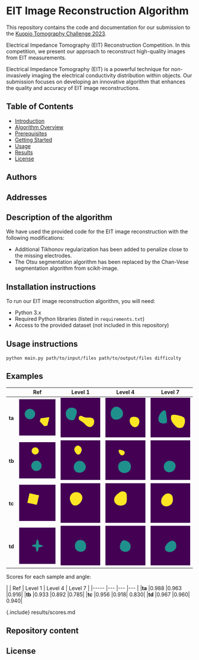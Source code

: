 # EIT Image Reconstruction Algorithm

This repository contains the code and documentation for our submission to the [Kuopio Tomography Challenge 2023](https://www.fips.fi/KTC2023.php).

Electrical Impedance Tomography (EIT) Reconstruction Competition. In this competition, we present our approach to reconstruct high-quality images from EIT measurements.

Electrical Impedance Tomography (EIT) is a powerful technique for non-invasively imaging the electrical conductivity distribution within objects. Our submission focuses on developing an innovative algorithm that enhances the quality and accuracy of EIT image reconstructions.

## Table of Contents

- [Introduction](#introduction)
- [Algorithm Overview](#algorithm-overview)
- [Prerequisites](#prerequisites)
- [Getting Started](#getting-started)
- [Usage](#usage)
- [Results](#results)
- [License](#license)

## Authors


## Addresses


## Description of the algorithm

We have used the provided code for the EIT image reconstruction with the following modifications:
- Additional Tikhonov regularization has been added to penalize close to the missing electrodes.
- The Otsu segmentation algorithm has been replaced by the Chan-Vese segmentation algorithm from scikit-image.

## Installation instructions
To run our EIT image reconstruction algorithm, you will need:

- Python 3.x
- Required Python libraries (listed in `requirements.txt`)
- Access to the provided dataset (not included in this repository)

## Usage instructions

```
python main.py path/to/input/files path/to/output/files difficulty
```

## Examples
|   	|  Ref	| Level 1 	| Level 4 	| Level 7 	|
|----------	|-----	|---	|---	|---	|
|   **ta**	| ![](results/01.png)	| ![](results/11.png)	|  ![](results/41.png) 	|   ![](results/71.png)	|   
|   **tb**	| ![](results/02.png)	| ![](results/12.png)	|  ![](results/42.png) 	|   ![](results/72.png)	|
|   **tc**	| ![](results/03.png)	| ![](results/13.png)	|  ![](results/43.png) 	|   ![](results/73.png)	|
|   **td**	| ![](results/04.png)	| ![](results/14.png)	|  ![](results/44.png) 	|   ![](results/74.png)	|  

Scores for each sample and angle:

|   	|  Ref	| Level 1 	| Level 4 	| Level 7 	|
|-----	|---	|---	|---	|
|**ta**	|0.988	|0.963	|0.916|
|**tb** |0.933	|0.892	|0.785|
|**tc**	|0.956	|0.918|	0.830|
|**td**	|0.967	|0.960|	0.940|

{.include}
results/scores.md

## Repository content

## License
